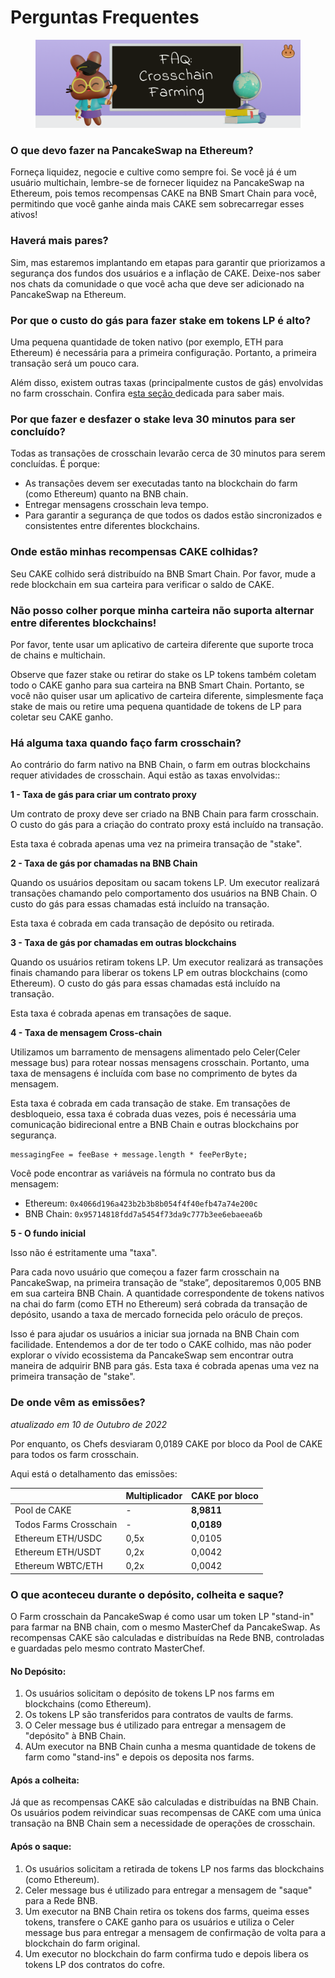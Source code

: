 # Perguntas Frequentes

<figure><img src="../../../.gitbook/assets/image (1) (4).png" alt=""><figcaption></figcaption></figure>

### O que devo fazer na PancakeSwap na Ethereum?

Forneça liquidez, negocie e cultive como sempre foi. Se você já é um usuário multichain, lembre-se de fornecer liquidez na PancakeSwap na Ethereum, pois temos recompensas CAKE na BNB Smart Chain para você, permitindo que você ganhe ainda mais CAKE sem sobrecarregar esses ativos!

### Haverá mais pares? <a href="#will-there-be-more-pairs" id="will-there-be-more-pairs"></a>

Sim, mas estaremos implantando em etapas para garantir que priorizamos a segurança dos fundos dos usuários e a inflação de CAKE. Deixe-nos saber nos chats da comunidade o que você acha que deve ser adicionado na PancakeSwap na Ethereum.

### Por que o custo do gás para fazer stake em tokens LP é alto?

Uma pequena quantidade de token nativo (por exemplo, ETH para Ethereum) é necessária para a primeira configuração. Portanto, a primeira transação será um pouco cara.

Além disso, existem outras taxas (principalmente custos de gás) envolvidas no farm crosschain. Confira e[sta seção ](https://docs.pancakeswap.finance/v/portuguese-brazilian/produtos/yield-farming/farm-crosschain/perguntas-frequentes#ha-alguma-taxa-quando-faco-farm-crosschain)dedicada para saber mais.

### Por que fazer e desfazer o stake leva 30 minutos para ser concluído?

Todas as transações de crosschain levarão cerca de 30 minutos para serem concluídas. É porque:&#x20;

* As transações devem ser executadas tanto na blockchain do farm (como Ethereum) quanto na BNB chain.&#x20;
* Entregar mensagens crosschain leva tempo.&#x20;
* Para garantir a segurança de que todos os dados estão sincronizados e consistentes entre diferentes blockchains.

### Onde estão minhas recompensas CAKE colhidas?

Seu CAKE colhido será distribuído na BNB Smart Chain. Por favor, mude a rede blockchain em sua carteira para verificar o saldo de CAKE.

### Não posso colher porque minha carteira não suporta alternar entre diferentes blockchains!

Por favor, tente usar um aplicativo de carteira diferente que suporte troca de chains e multichain.&#x20;

Observe que fazer stake ou retirar do stake os LP tokens também coletam todo o CAKE ganho para sua carteira na BNB Smart Chain. Portanto, se você não quiser usar um aplicativo de carteira diferente, simplesmente faça stake de mais ou retire uma pequena quantidade de tokens de LP para coletar seu CAKE ganho.

### Há alguma taxa quando faço farm crosschain?

Ao contrário do farm nativo na BNB Chain, o farm em outras blockchains requer atividades de crosschain. Aqui estão as taxas envolvidas::

**1 - Taxa de gás para criar um contrato proxy**

Um contrato de proxy deve ser criado na BNB Chain para farm crosschain. O custo do gás para a criação do contrato proxy está incluído na transação.&#x20;

Esta taxa é cobrada apenas uma vez na primeira transação de "stake".

**2 - Taxa de gás por chamadas na BNB Chain**

Quando os usuários depositam ou sacam tokens LP. Um executor realizará transações chamando pelo comportamento dos usuários na BNB Chain. O custo do gás para essas chamadas está incluído na transação.&#x20;

Esta taxa é cobrada em cada transação de depósito ou retirada.

**3 - Taxa de gás por chamadas em outras blockchains**

Quando os usuários retiram tokens LP. Um executor realizará as transações finais chamando para liberar os tokens LP em outras blockchains (como Ethereum). O custo do gás para essas chamadas está incluído na transação.&#x20;

Esta taxa é cobrada apenas em transações de saque.

**4 - Taxa de mensagem Cross-chain**

Utilizamos um barramento de mensagens alimentado pelo Celer(Celer message bus) para rotear nossas mensagens crosschain. Portanto, uma taxa de mensagens é incluída com base no comprimento de bytes da mensagem.&#x20;

Esta taxa é cobrada em cada transação de stake. Em transações de desbloqueio, essa taxa é cobrada duas vezes, pois é necessária uma comunicação bidirecional entre a BNB Chain e outras blockchains por segurança.

```
messagingFee = feeBase + message.length * feePerByte;
```

Você pode encontrar as variáveis na fórmula no contrato bus da mensagem:

* Ethereum: `0x4066d196a423b2b3b8b054f4f40efb47a74e200c`
* BNB Chain: `0x95714818fdd7a5454f73da9c777b3ee6ebaeea6b`

**5 - O fundo inicial**&#x20;

Isso não é estritamente uma "taxa".&#x20;

Para cada novo usuário que começou a fazer farm crosschain na PancakeSwap, na primeira transação de “stake”, depositaremos 0,005 BNB em sua carteira BNB Chain. A quantidade correspondente de tokens nativos na chai do farm (como ETH no Ethereum) será cobrada da transação de depósito, usando a taxa de mercado fornecida pelo oráculo de preços.&#x20;

Isso é para ajudar os usuários a iniciar sua jornada na BNB Chain com facilidade. Entendemos a dor de ter todo o CAKE colhido, mas não poder explorar o vívido ecossistema da PancakeSwap sem encontrar outra maneira de adquirir BNB para gás. Esta taxa é cobrada apenas uma vez na primeira transação de "stake".

### De onde vêm as emissões?

_atualizado em 10 de Outubro de 2022_

Por enquanto, os Chefs desviaram 0,0189 CAKE por bloco da Pool de CAKE para todos os farm crosschain.&#x20;

Aqui está o detalhamento das emissões:

|                        | Multiplicador | CAKE por bloco |
| ---------------------- | ------------- | -------------- |
| Pool de CAKE           | -             | **8,9811**     |
| Todos Farms Crosschain | -             | **0,0189**     |
| Ethereum ETH/USDC      | 0,5x          | 0,0105         |
| Ethereum ETH/USDT      | 0,2x          | 0,0042         |
| Ethereum WBTC/ETH      | 0,2x          | 0,0042         |

### O que aconteceu durante o depósito, colheita e saque?

O Farm crosschain da PancakeSwap é como usar um token LP "stand-in" para farmar na BNB chain, com o mesmo MasterChef da PancakeSwap. As recompensas CAKE são calculadas e distribuídas na Rede BNB, controladas e guardadas pelo mesmo contrato MasterChef.

#### No Depósito:

1. Os usuários solicitam o depósito de tokens LP nos farms em blockchains (como Ethereum).
2. Os tokens LP são transferidos para contratos de vaults de farms.
3. O Celer message bus é utilizado para entregar a mensagem de "depósito" à BNB Chain.
4. AUm executor na BNB Chain cunha a mesma quantidade de tokens de farm como "stand-ins" e depois os deposita nos farms.

#### Após a colheita:

Já que as recompensas CAKE são calculadas e distribuídas na BNB Chain. Os usuários podem reivindicar suas recompensas de CAKE com uma única transação na BNB Chain sem a necessidade de operações de crosschain.

#### Após o saque:

1. Os usuários solicitam a retirada de tokens LP nos farms das blockchains (como Ethereum).
2. Celer message bus é utilizado para entregar a mensagem de "saque" para a Rede BNB.
3. Um executor na BNB Chain retira os tokens dos farms, queima esses tokens, transfere o CAKE ganho para os usuários e utiliza o Celer message bus para entregar a mensagem de confirmação de volta para a blockchain do farm original.
4. Um executor no blockchain do farm confirma tudo e depois libera os tokens LP dos contratos do cofre.
